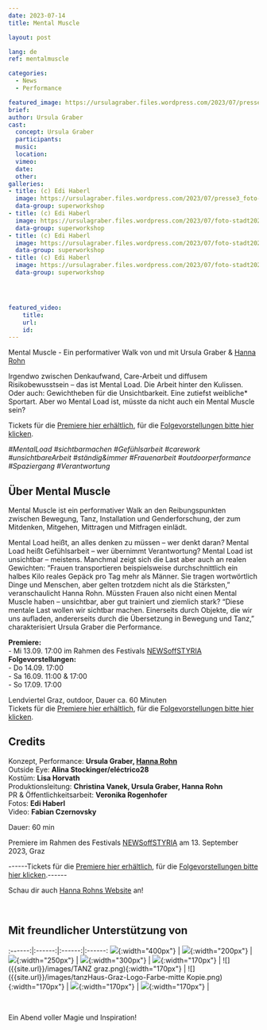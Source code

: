 ```yaml
---
date: 2023-07-14
title: Mental Muscle

layout: post

lang: de
ref: mentalmuscle

categories:
  - News
  - Performance

featured_image: https://ursulagraber.files.wordpress.com/2023/07/presse2_foto-stadt20230406_0101.jpg?w=2000&fit=crop
brief:
author: Ursula Graber
cast:
  concept: Ursula Graber
  participants:
  music:
  location:
  vimeo:
  date:
  other:
galleries:
- title: (c) Edi Haberl
  image: https://ursulagraber.files.wordpress.com/2023/07/presse3_foto-stadt20230406_0120.jpg?w=2000&fit=crop
  data-group: superworkshop
- title: (c) Edi Haberl
  image: https://ursulagraber.files.wordpress.com/2023/07/foto-stadt20230406_0255.jpg?w=2000&fit=crop
  data-group: superworkshop
- title: (c) Edi Haberl
  image: https://ursulagraber.files.wordpress.com/2023/07/foto-stadt20230406_0169_2023_mentalmuscle_cedihaberl_poster.jpg?w=2000&fit=crop
  data-group: superworkshop
- title: (c) Edi Haberl
  image: https://ursulagraber.files.wordpress.com/2023/07/foto-stadt20230406_0142_postcard.jpg?w=2000&fit=crop
  data-group: superworkshop




featured_video:
    title:
    url:
    id:
---
```

Mental Muscle - Ein performativer Walk von und mit Ursula Graber & [Hanna Rohn](http://www.hannarohn.com/)

Irgendwo zwischen Denkaufwand, Care-Arbeit und diffusem Risikobewusstsein – das ist Mental Load. Die Arbeit hinter den Kulissen. Oder auch: Gewichtheben für die Unsichtbarkeit. Eine zutiefst weibliche* Sportart. Aber wo Mental Load ist, müsste da nicht auch ein Mental Muscle sein?

Tickets für die [Premiere hier erhältlich](https://www.theaterland.at/2023/reservierung/index.html?idmain=176&idtype=1346), für die [Folgevorstellungen bitte hier klicken](https://shop.ticketteer.com/ursula_graber_contemporary_dancer_choreographer/e/evt_64e4705c64cf15001ed8955b).




*#MentalLoad #sichtbarmachen #Gefühlsarbeit #carework #unsichtbareArbeit #ständig&immer #Frauenarbeit #outdoorperformance #Spaziergang #Verantwortung*



<!--plop-->

## Über Mental Muscle


Mental Muscle ist ein performativer Walk an den Reibungspunkten zwischen Bewegung, Tanz, Installation und Genderforschung, der zum Mitdenken, Mitgehen, Mittragen und Mitfragen einlädt.


Mental Load heißt, an alles denken zu müssen – wer denkt daran? Mental Load heißt Gefühlsarbeit – wer übernimmt Verantwortung? Mental Load ist unsichtbar – meistens. Manchmal zeigt sich die Last aber auch an realen Gewichten: “Frauen transportieren beispielsweise durchschnittlich ein halbes Kilo reales Gepäck pro Tag mehr als Männer. Sie tragen wortwörtlich Dinge und Menschen, aber gelten trotzdem nicht als die Stärksten,” veranschaulicht Hanna Rohn. Müssten Frauen also nicht einen Mental Muscle haben – unsichtbar, aber gut trainiert und ziemlich stark? “Diese mentale Last wollen wir sichtbar machen. Einerseits durch Objekte, die wir uns aufladen, andererseits durch die Übersetzung in Bewegung und Tanz,” charakterisiert Ursula Graber die Performance.

<b>Premiere:</b>   
	- Mi 13.09. 17:00 im Rahmen des Festivals [NEWSoffSTYRIA](https://www.theaterland.at/2023/newsoffstyria-2.23/index.html)   
  <b>Folgevorstellungen:</b>   
	- Do 14.09. 17:00   
	- Sa 16.09. 11:00 & 17:00   
	- So 17.09. 17:00   

  Lendviertel Graz, outdoor, Dauer ca. 60 Minuten   
  Tickets für die [Premiere hier erhältlich](https://www.theaterland.at/2023/reservierung/index.html?idmain=176&idtype=1346), für die [Folgevorstellungen bitte hier klicken](https://shop.ticketteer.com/ursula_graber_contemporary_dancer_choreographer/e/evt_64e4705c64cf15001ed8955b).



<!--plop-->


## Credits

Konzept, Performance: <b>Ursula Graber, [Hanna Rohn](http://www.hannarohn.com/)</b> <br>
Outside Eye: <b>Alina Stockinger/eléctrico28</b> <br>
Kostüm:	<b>Lisa Horvath</b> <br>
Produktionsleitung: <b>Christina Vanek, Ursula Graber, Hanna Rohn</b> <br>
PR & Öffentlichkeitsarbeit: <b>Veronika Rogenhofer</b> <br>
Fotos: <b>Edi Haberl</b> <br>
Video: <b>Fabian Czernovsky</b> <br>

Dauer: 60 min

Premiere im Rahmen des Festivals [NEWSoffSTYRIA](https://www.theaterland.at/2023/newsoffstyria-2.23/index.html) am 13. September 2023, Graz

  ------Tickets für die [Premiere hier erhältlich](https://www.theaterland.at/2023/reservierung/index.html?idmain=176&idtype=1346), für die [Folgevorstellungen bitte hier klicken](https://shop.ticketteer.com/ursula_graber_contemporary_dancer_choreographer/e/evt_64e4705c64cf15001ed8955b).------

Schau dir auch [Hanna Rohns Website](http://www.hannarohn.com/) an!

<br>

## Mit freundlicher Unterstützung von

:------:|:------:|:------:|:------:
![]({{site.url}}/images/logobund.png){:width="400px"} | ![]({{site.url}}/images/logograz.png){:width="200px"} | ![]({{site.url}}/images/TL-Phanta_trans.png){:width="250px"} | ![]({{site.url}}/images/logolandstmk.png){:width="300px"} | ![]({{site.url}}/images/bildrecht_sw1.png){:width="170px"} | ![]({{site.url}}/images/TANZ graz.png){:width="170px"} | ![]({{site.url}}/images/tanzHaus-Graz-Logo-Farbe-mitte Kopie.png){:width="170px"} | ![]({{site.url}}/images/logodat.png){:width="170px"} | ![]({{site.url}}/images/logolaut.png){:width="170px"} |

<br>








<!--plop-->

Ein Abend voller Magie und Inspiration!<br />


<!--[![Totem](https://i.vimeocdn.com/video/746500438_640.jpg)](https://player.vimeo.com/video/306702195)-->
